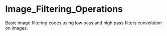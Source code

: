 # Image_Filtering_Operations
Basic image filtering codes using low pass and high pass filters convolution on images.
